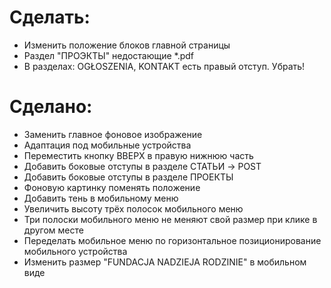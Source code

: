 # Сделать:

-  Изменить положение блоков главной страницы
-  Раздел "ПРОЭКТЫ" недостающие \*.pdf
-  В разделах: OGŁOSZENIA, KONTAKT есть правый отступ. Убрать!

# Сделано:

-  Заменить главное фоновое изображение
-  Адаптация под мобильные устройства
-  Переместить кнопку ВВЕРХ в правую нижнюю часть
-  Добавить боковые отступы в разделе СТАТЬИ -> POST
-  Добавить боковые отступы в разделе ПРОЕКТЫ
-  Фоновую картинку поменять положение
-  Добавить тень в мобильному меню
-  Увеличить высоту трёх полосок мобильного меню
-  Три полоски мобильного меню не меняют свой размер при клике в другом месте
-  Переделать мобильное меню по горизонтальное позиционирование мобильного устройства
-  Изменить размер "FUNDACJA NADZIEJA RODZINIE" в мобильном виде
